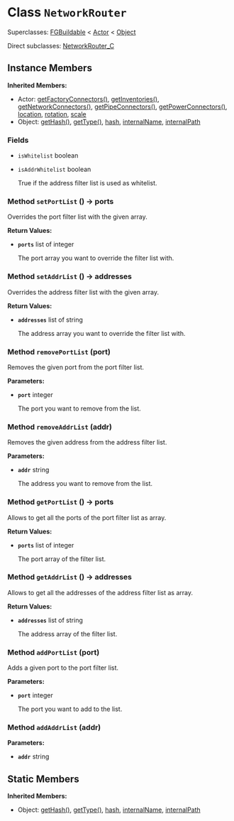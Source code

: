 # Class <code>NetworkRouter</code>

Superclasses: <a href="FGBuildable.md">FGBuildable</a> < <a href="Actor.md">Actor</a> < <a href="Object.md">Object</a>

Direct subclasses: <a href="NetworkRouter_C.md">NetworkRouter_C</a>


## Instance Members
<b>Inherited Members:</b>
- Actor: <a href="Actor.md#user-content-get-factory-connectors">getFactoryConnectors()</a>, <a href="Actor.md#user-content-get-inventories">getInventories()</a>, <a href="Actor.md#user-content-get-network-connectors">getNetworkConnectors()</a>, <a href="Actor.md#user-content-get-pipe-connectors">getPipeConnectors()</a>, <a href="Actor.md#user-content-get-power-connectors">getPowerConnectors()</a>, <a href="Actor.md#user-content-location">location</a>, <a href="Actor.md#user-content-rotation">rotation</a>, <a href="Actor.md#user-content-scale">scale</a>
- Object: <a href="Object.md#user-content-get-hash">getHash()</a>, <a href="Object.md#user-content-get-type">getType()</a>, <a href="Object.md#user-content-hash">hash</a>, <a href="Object.md#user-content-internal-name">internalName</a>, <a href="Object.md#user-content-internal-path">internalPath</a>
### Fields
- <code id="is-whitelist">isWhitelist</code> boolean

  
- <code id="is-addr-whitelist">isAddrWhitelist</code> boolean

  True if the address filter list is used as whitelist.
### Method <code id="set-port-list">setPortList</code> () → ports
Overrides the port filter list with the given array.


<b>Return Values:</b>

- <code><b>ports</b></code> list of integer

  The port array you want to override the filter list with.
### Method <code id="set-addr-list">setAddrList</code> () → addresses
Overrides the address filter list with the given array.


<b>Return Values:</b>

- <code><b>addresses</b></code> list of string

  The address array you want to override the filter list with.
### Method <code id="remove-port-list">removePortList</code> (port)
Removes the given port from the port filter list.

<b>Parameters:</b>

- <code><b>port</b></code> integer

  The port you want to remove from the list.

### Method <code id="remove-addr-list">removeAddrList</code> (addr)
Removes the given address from the address filter list.

<b>Parameters:</b>

- <code><b>addr</b></code> string

  The address you want to remove from the list.

### Method <code id="get-port-list">getPortList</code> () → ports
Allows to get all the ports of the port filter list as array.


<b>Return Values:</b>

- <code><b>ports</b></code> list of integer

  The port array of the filter list.
### Method <code id="get-addr-list">getAddrList</code> () → addresses
Allows to get all the addresses of the address filter list as array.


<b>Return Values:</b>

- <code><b>addresses</b></code> list of string

  The address array of the filter list.
### Method <code id="add-port-list">addPortList</code> (port)
Adds a given port to the port filter list.

<b>Parameters:</b>

- <code><b>port</b></code> integer

  The port you want to add to the list.

### Method <code id="add-addr-list">addAddrList</code> (addr)


<b>Parameters:</b>

- <code><b>addr</b></code> string

  

## Static Members
<b>Inherited Members:</b>
- Object: <a href="Object.md#user-content-s-get-hash">getHash()</a>, <a href="Object.md#user-content-s-get-type">getType()</a>, <a href="Object.md#user-content-s-hash">hash</a>, <a href="Object.md#user-content-s-internal-name">internalName</a>, <a href="Object.md#user-content-s-internal-path">internalPath</a>